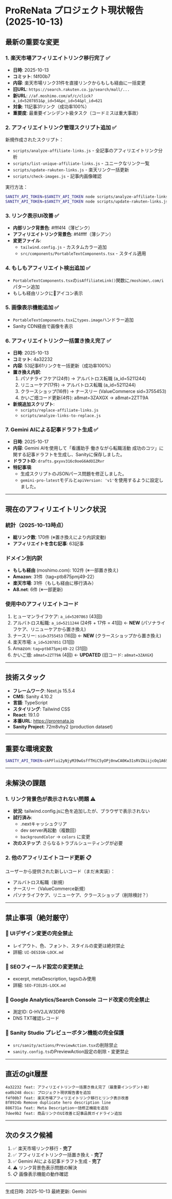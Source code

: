 # ProReNata プロジェクト現状報告 (2025-10-13)

## 最新の重要な変更

### 1. 楽天市場アフィリエイトリンク移行完了 ✅
- **日時**: 2025-10-13
- **コミット**: f4f00b7
- **内容**: 楽天市場リンク31件を直接リンクからもしも経由に一括変更
- **旧URL**: `https://search.rakuten.co.jp/search/mall/...`
- **新URL**: `//af.moshimo.com/af/c/click?a_id=5207851&p_id=54&pc_id=54&pl_id=621`
- **対象**: 11記事31リンク（成功率100%）
- **重要度**: 最重要インシデント級タスク（コードミスは重大事故）

### 2. アフィリエイトリンク管理スクリプト追加 ✅
新規作成されたスクリプト：
- `scripts/analyze-affiliate-links.js` - 全記事のアフィリエイトリンク分析
- `scripts/list-unique-affiliate-links.js` - ユニークなリンク一覧
- `scripts/update-rakuten-links.js` - 楽天リンク一括更新
- `scripts/check-images.js` - 記事内画像確認

実行方法：
```bash
SANITY_API_TOKEN=$SANITY_API_TOKEN node scripts/analyze-affiliate-links.js
SANITY_API_TOKEN=$SANITY_API_TOKEN node scripts/update-rakuten-links.js
```

### 3. リンク表示UI改善 ✅
- **内部リンク背景色**: #fff4f4（薄ピンク）
- **アフィリエイトリンク背景色**: #f4ffff（薄シアン）
- **変更ファイル**:
  - `tailwind.config.js` - カスタムカラー追加
  - `src/components/PortableTextComponents.tsx` - スタイル適用

### 4. もしもアフィリエイト検出追加 ✅
- `PortableTextComponents.tsx`の`isAffiliateLink()`関数に`/moshimo\.com/i`パターン追加
- もしも経由リンクに📢アイコン表示

### 5. 画像表示機能追加 ✅
- `PortableTextComponents.tsx`に`types.image`ハンドラー追加
- Sanity CDN経由で画像を表示

### 6. アフィリエイトリンク一括置き換え完了 ✅
- **日時**: 2025-10-13
- **コミット**: 4a32232
- **内容**: 53記事61リンクを一括更新（成功率100%）
- **置き換え内訳**:
  1. パソナライフケア(24件) → アルバトロス転職 (a_id=5211244)
  2. リニューケア(17件) → アルバトロス転職 (a_id=5211244)
  3. クラースショップ(16件) → ナースリー (ValueCommerce sid=3755453)
  4. かいご畑コード更新(4件): a8mat=3ZAXGX → a8mat=2ZTT9A
- **新規追加スクリプト**:
  - `scripts/replace-affiliate-links.js`
  - `scripts/analyze-links-to-replace.js`

### 7. Gemini AIによる記事ドラフト生成 ✅
- **日時**: 2025-10-17
- **内容**: Gemini AIを使用して「看護助手 働きながら転職活動 成功のコツ」に関する記事ドラフトを生成し、Sanityに保存しました。
- **ドラフトID**: `drafts.gxyxv316c0oeG6AdOIZRvr`
- **特記事項**: 
  - 生成スクリプトのJSONパース問題を修正しました。
  - `gemini-pro-latest`モデルと`apiVersion: 'v1'`を使用するように設定しました。

---

## 現在のアフィリエイトリンク状況

### 統計（2025-10-13時点）
- **総リンク数**: 170件 (※置き換えにより内訳変動)
- **アフィリエイトを含む記事**: 63記事

### ドメイン別内訳
- **もしも経由** (moshimo.com): 102件 (※一部置き換え)
- **Amazon**: 31件（tag=ptb875pmj49-22）
- **楽天市場**: 31件（もしも経由に移行済み）
- **A8.net**: 6件 (※一部更新)

### 使用中のアフィリエイトコード
1. ヒューマンライフケア: `a_id=5207863` (43回)
2. アルバトロス転職: `a_id=5211244` (24件 + 17件 = 41回) ← **NEW** (パソナライフケア、リニューケアから置き換え)
3. ナースリー: `sid=3755453` (16回) ← **NEW** (クラースショップから置き換え)
4. 楽天市場: `a_id=5207851` (31回)
5. Amazon: `tag=ptb875pmj49-22` (31回)
6. かいご畑: `a8mat=2ZTT9A` (4回) ← **UPDATED** (旧コード: `a8mat=3ZAXGX`)

---

## 技術スタック

- **フレームワーク**: Next.js 15.5.4
- **CMS**: Sanity 4.10.2
- **言語**: TypeScript
- **スタイリング**: Tailwind CSS
- **React**: 19.1.0
- **本番URL**: https://prorenata.jp
- **Sanity Project**: 72m8vhy2 (production dataset)

---

## 重要な環境変数

```bash
SANITY_API_TOKEN=skPFlui2yNjyM39wGsffTHiC5yOPj0nwCA0Kw31sRVZAiijcOq1A6S8Gnr1KDa4mY9HJIxCXGGJcsOs45AWgsUQSmTbwBARZHaMvBSUwqgR8FMLwQZS8cH1NQ5qJg1A6gDs5ug7bImqm0rSONuGQYrFr3NdJ5bVKwVOr88KXzWBw7KLLcnAh
```

---

## 未解決の課題

### 1. リンク背景色が表示されない問題 ⚠️
- **状況**: tailwind.config.jsに色を追加したが、ブラウザで表示されない
- **試行済み**:
  - .nextキャッシュクリア
  - dev server再起動（複数回）
  - `backgroundColor` → `colors` に変更
- **次のステップ**: さらなるトラブルシューティングが必要

### 2. 他のアフィリエイトコード更新 📋
ユーザーから提供された新しいコード（まだ未実装）：
- アルバトロス転職（新規）
- ナースリー（ValueCommerce新規）
- パソナライフケア、リニューケア、クラースショップ（削除検討？）

---

## 禁止事項（絶対厳守）

### 🚫 UIデザイン変更の完全禁止
- レイアウト、色、フォント、スタイルの変更は絶対禁止
- 詳細: `UI-DESIGN-LOCK.md`

### 🚫 SEOフィールド設定の変更禁止
- excerpt, metaDescription, tagsのみ使用
- 詳細: `SEO-FIELDS-LOCK.md`

### 🚨 Google Analytics/Search Console コード改変の完全禁止
- 測定ID: G-HV2JLW3DPB
- DNS TXT確認レコード

### 🚨 Sanity Studio プレビューボタン機能の完全保護
- `src/sanity/actions/PreviewAction.tsx`の削除禁止
- `sanity.config.ts`のPreviewAction設定の削除・変更禁止

---

## 直近のgit履歴

```
4a32232 feat: アフィリエイトリンク一括置き換え完了（最重要インシデント級）
ea0b248 docs: プロジェクト現状報告書を追加
f4f00b7 feat: 楽天市場アフィリエイトリンク移行とリンク表示改善
8f8924b Remove duplicate hero description line
886731a feat: Meta Description一括修正機能を追加
7dee9b2 feat: 商品リンクのUI改善と記事品質ガイドライン追加
```

---

## 次のタスク候補

1. ✅ 楽天市場リンク移行 - **完了**
2. ✅ アフィリエイトリンク一括置き換え - **完了**
3. ✅ Gemini AIによる記事ドラフト生成 - **完了**
4. ⚠️ リンク背景色表示問題の解決
5. 📋 画像表示機能の動作確認

---

生成日時: 2025-10-13
最終更新: Gemini
